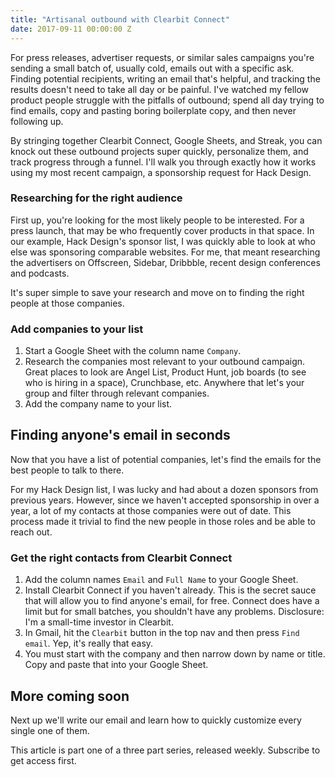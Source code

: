 ```yaml
---
title: "Artisanal outbound with Clearbit Connect"
date: 2017-09-11 00:00:00 Z
---
```


For press releases, advertiser requests, or similar sales campaigns you're sending a small batch of, usually cold, emails out with a specific ask. Finding potential recipients, writing an email that's helpful, and tracking the results doesn't need to take all day or be painful. I've watched my fellow product people struggle with the pitfalls of outbound; spend all day trying to find emails, copy and pasting boring boilerplate copy, and then never following up.

By stringing together Clearbit Connect, Google Sheets, and Streak, you can knock out these outbound projects super quickly, personalize them, and track progress through a funnel. I'll walk you through exactly how it works using my most recent campaign, a sponsorship request for Hack Design.

### Researching for the right audience

First up, you're looking for the most likely people to be interested. For a press launch, that may be who frequently cover products in that space. In our example, Hack Design's sponsor list, I was quickly able to look at who else was sponsoring comparable websites. For me, that meant researching the advertisers on Offscreen, Sidebar, Dribbble, recent design conferences and podcasts.

It's super simple to save your research and move on to finding the right people at those companies.

### Add companies to your list

1. Start a Google Sheet with the column name `Company`.
2. Research the companies most relevant to your outbound campaign. Great places to look are Angel List, Product Hunt, job boards (to see who is hiring in a space), Crunchbase, etc. Anywhere that let's your group and filter through relevant companies.
3. Add the company name to your list.

## Finding anyone's email in seconds

Now that you have a list of potential companies, let's find the emails for the best people to talk to there.

For my Hack Design list, I was lucky and had about a dozen sponsors from previous years. However, since we haven't accepted sponsorship in over a year, a lot of my contacts at those companies were out of date. This process made it trivial to find the new people in those roles and be able to reach out.

### Get the right contacts from Clearbit Connect

1. Add the column names `Email` and `Full Name` to your Google Sheet.
2. Install Clearbit Connect if you haven't already. This is the secret sauce that will allow you to find anyone's email, for free. Connect does have a limit but for small batches, you shouldn't have any problems. Disclosure: I'm a small-time investor in Clearbit.
3. In Gmail, hit the `Clearbit` button in the top nav and then press `Find email`. Yep, it's really that easy.
4. You must start with the company and then narrow down by name or title. Copy and paste that into your Google Sheet.

## More coming soon

Next up we'll write our email and learn how to quickly customize every single one of them.

This article is part one of a three part series, released weekly. Subscribe to get access first.
